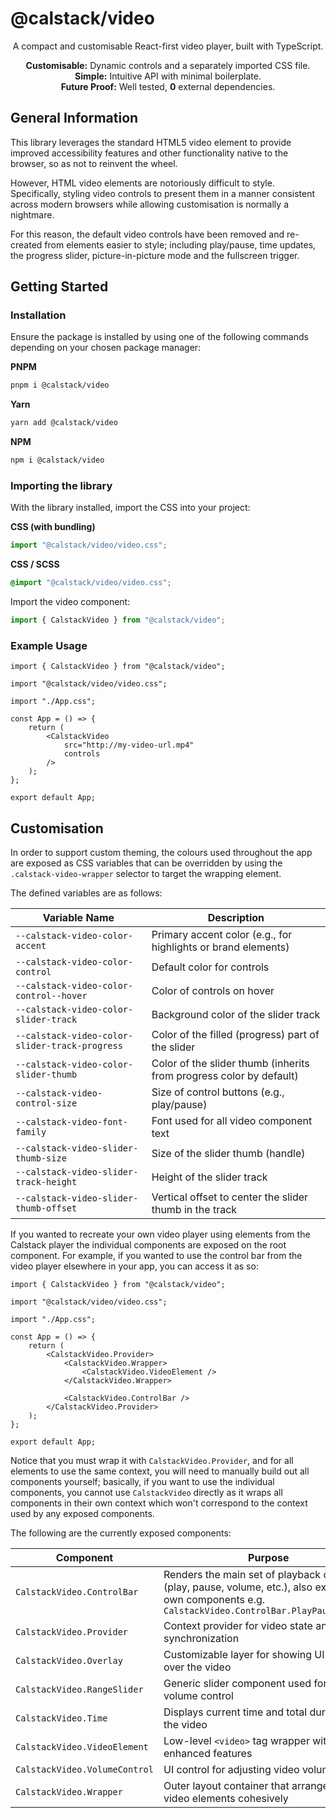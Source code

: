 # @calstack/video

<p align="center">
    A compact and customisable React-first video player, built with TypeScript.
</p>

<p align="center">
    <b>Customisable:</b> Dynamic controls and a separately imported CSS file.
    <br>
    <b>Simple:</b> Intuitive API with minimal boilerplate.
    <br>
    <b>Future Proof:</b> Well tested, <b>0</b> external dependencies</b>.
</p>

## General Information

This library leverages the standard HTML5 video element to provide improved accessibility features and other functionality native to the browser, so as not to reinvent the wheel.

However, HTML video elements are notoriously difficult to style. Specifically, styling video controls to present them in a manner consistent across modern browsers while allowing customisation is normally a nightmare.

For this reason, the default video controls have been removed and re-created from elements easier to style; including play/pause, time updates, the progress slider, picture-in-picture mode and the fullscreen trigger.

## Getting Started

### Installation

Ensure the package is installed by using one of the following commands depending on your chosen package manager:

**PNPM**

```sh
pnpm i @calstack/video
```

**Yarn**

```sh
yarn add @calstack/video
```

**NPM**

```sh
npm i @calstack/video
```

### Importing the library

With the library installed, import the CSS into your project:

**CSS (with bundling)**

```typescript
import "@calstack/video/video.css";
```

**CSS / SCSS**

```css
@import "@calstack/video/video.css";
```

Import the video component:

```typescript
import { CalstackVideo } from "@calstack/video";
```

### Example Usage

```tsx
import { CalstackVideo } from "@calstack/video";

import "@calstack/video/video.css";

import "./App.css";

const App = () => {
    return (
        <CalstackVideo
            src="http://my-video-url.mp4"
            controls
        />
    );
};

export default App;
```

## Customisation

In order to support custom theming, the colours used throughout the app are exposed as CSS variables that can be overridden by using the `.calstack-video-wrapper` selector to target the wrapping element.

The defined variables are as follows:

| Variable Name                                  | Description                                                         |
| ---------------------------------------------- | ------------------------------------------------------------------- |
| `--calstack-video-color-accent`                | Primary accent color (e.g., for highlights or brand elements)       |
| `--calstack-video-color-control`               | Default color for controls                                          |
| `--calstack-video-color-control--hover`        | Color of controls on hover                                          |
| `--calstack-video-color-slider-track`          | Background color of the slider track                                |
| `--calstack-video-color-slider-track-progress` | Color of the filled (progress) part of the slider                   |
| `--calstack-video-color-slider-thumb`          | Color of the slider thumb (inherits from progress color by default) |
| `--calstack-video-control-size`                | Size of control buttons (e.g., play/pause)                          |
| `--calstack-video-font-family`                 | Font used for all video component text                              |
| `--calstack-video-slider-thumb-size`           | Size of the slider thumb (handle)                                   |
| `--calstack-video-slider-track-height`         | Height of the slider track                                          |
| `--calstack-video-slider-thumb-offset`         | Vertical offset to center the slider thumb in the track             |

If you wanted to recreate your own video player using elements from the Calstack player the individual components are exposed on the root component. For example, if you wanted to use the control bar from the video player elsewhere in your app, you can access it as so:

```tsx
import { CalstackVideo } from "@calstack/video";

import "@calstack/video/video.css";

import "./App.css";

const App = () => {
    return (
        <CalstackVideo.Provider>
            <CalstackVideo.Wrapper>
                <CalstackVideo.VideoElement />
            </CalstackVideo.Wrapper>

            <CalstackVideo.ControlBar />
        </CalstackVideo.Provider>
    );
};

export default App;
```

Notice that you must wrap it with `CalstackVideo.Provider`, and for all elements to use the same context, you will need to manually build out all components yourself; basically, if you want to use the individual components, you cannot use `CalstackVideo` directly as it wraps all components in their own context which won't correspond to the context used by any exposed components.

The following are the currently exposed components:

| Component                     | Purpose                                                                                                                                                 |
| ----------------------------- | ------------------------------------------------------------------------------------------------------------------------------------------------------- |
| `CalstackVideo.ControlBar`    | Renders the main set of playback controls (play, pause, volume, etc.), also exposes its own components e.g. `CalstackVideo.ControlBar.PlayPauseControl` |
| `CalstackVideo.Provider`      | Context provider for video state and control synchronization                                                                                            |
| `CalstackVideo.Overlay`       | Customizable layer for showing UI elements over the video                                                                                               |
| `CalstackVideo.RangeSlider`   | Generic slider component used for seek and volume control                                                                                               |
| `CalstackVideo.Time`          | Displays current time and total duration of the video                                                                                                   |
| `CalstackVideo.VideoElement`  | Low-level `<video>` tag wrapper with enhanced features                                                                                                  |
| `CalstackVideo.VolumeControl` | UI control for adjusting video volume                                                                                                                   |
| `CalstackVideo.Wrapper`       | Outer layout container that arranges all video elements cohesively                                                                                      |
